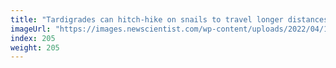 ```yaml
---
title: "Tardigrades can hitch-hike on snails to travel longer distances"
imageUrl: "https://images.newscientist.com/wp-content/uploads/2022/04/14131452/SEI_98758322.jpg?width=600"
index: 205
weight: 205
---
```

